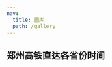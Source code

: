 ```yaml
---
nav:
  title: 图库
  path: /gallery
---
```


## 郑州高铁直达各省份时间

<code src= './highspeed_time/index.tsx'>

